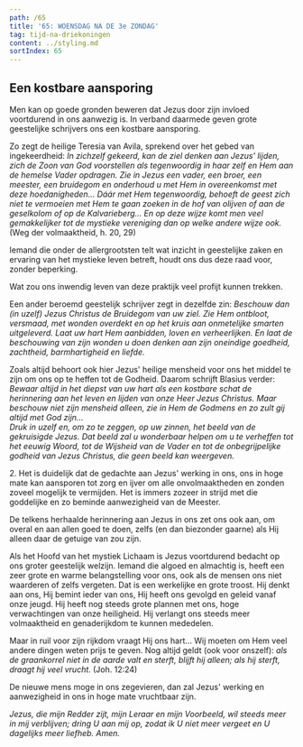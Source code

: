 ```yaml
---
path: /65
title: '65: WOENSDAG NA DE 3e ZONDAG'
tag: tijd-na-driekoningen
content: ../styling.md
sortIndex: 65
---
```


## Een kostbare aansporing

Men kan op goede gronden beweren dat Jezus door zijn invloed voortdurend in ons aanwezig is. In verband daarmede geven grote geestelijke schrijvers ons een kostbare aansporing.

Zo zegt de heilige Teresia van Avila, sprekend over het gebed van ingekeerdheid: _In zichzelf gekeerd, kan de ziel denken aan Jezus' lijden, zich de Zoon van God voorstellen als tegenwoordig in haar zelf en Hem aan de hemelse Vader opdragen. Zie in Jezus een vader, een broer, een meester, een bruidegom en onderhoud u met Hem in overeenkomst met deze hoedanigheden... Dáár met Hem tegenwoordig, behoeft de geest zich niet te vermoeien met Hem te gaan zoeken in de hof van olijven of aan de geselkolom of op de Kalvarieberg... En op deze wijze komt men veel gemakkelijker tot de mystieke vereniging dan op welke andere wijze ook._ (Weg der volmaaktheid, h. 20, 29)

Iemand die onder de allergrootsten telt wat inzicht in geestelijke zaken en ervaring van het mystieke leven betreft, houdt ons dus deze raad voor, zonder beperking.

Wat zou ons inwendig leven van deze praktijk veel profijt kunnen trekken.

Een ander beroemd geestelijk schrijver zegt in dezelfde zin: _Beschouw dan (in uzelf) Jezus Christus de Bruidegom van uw ziel. Zie Hem ontbloot, versmaad, met wonden overdekt en op het kruis aan onmetelijke smarten uitgeleverd. Laat uw hart Hem aanbidden, loven en verheerlijken. En laat de beschouwing van zijn wonden u doen denken aan zijn oneindige goedheid, zachtheid, barmhartigheid en liefde._

Zoals altijd behoort ook hier Jezus' heilige mensheid voor ons het middel te zijn om ons op te heffen tot de Godheid. Daarom schrijft Blasius verder: _Bewaar altijd in het diepst van uw hart als een kostbare schat de herinnering aan het leven en lijden van onze Heer Jezus Christus. Maar beschouw niet zijn mensheid alleen, zie in Hem de Godmens en zo zult gij altijd met God zijn..._  
_Druk in uzelf en, om zo te zeggen, op uw zinnen, het beeld van de gekruisigde Jezus. Dat beeld zal u wonderbaar helpen om u te verheffen tot het eeuwig Woord, tot de Wijsheid van de Vader en tot de onbegrijpelijke godheid van Jezus Christus, die geen beeld kan weergeven._

2\. Het is duidelijk dat de gedachte aan Jezus' werking in ons, ons in hoge mate kan aansporen tot zorg en ijver om alle onvolmaaktheden en zonden zoveel mogelijk te vermijden. Het is immers zozeer in strijd met die goddelijke en zo beminde aanwezigheid van de Meester.

De telkens herhaalde herinnering aan Jezus in ons zet ons ook aan, om overal en aan allen goed te doen, zelfs (en dan biezonder gaarne) als Hij alleen daar de getuige van zou zijn.

Als het Hoofd van het mystiek Lichaam is Jezus voortdurend bedacht op ons groter geestelijk welzijn. Iemand die algoed en almachtig is, heeft een zeer grote en warme belangstelling voor ons, ook als de mensen ons niet waarderen of zelfs vergeten. Dat is een werkelijke en grote troost. Hij denkt aan ons, Hij bemint ieder van ons, Hij heeft ons gevolgd en geleid vanaf onze jeugd. Hij heeft nog steeds grote plannen met ons, hoge verwachtingen van onze heiligheid. Hij verlangt ons steeds meer volmaaktheid en genaderijkdom te kunnen mededelen.

Maar in ruil voor zijn rijkdom vraagt Hij ons hart... Wij moeten om Hem veel andere dingen weten prijs te geven. Nog altijd geldt (ook voor onszelf): _als de graankorrel niet in de aarde valt en sterft, blijft hij alleen; als hij sterft, draagt hij veel vrucht_. (Joh. 12:24)

De nieuwe mens moge in ons zegevieren, dan zal Jezus' werking en aanwezigheid in ons in hoge mate vruchtbaar zijn.

_Jezus, die mijn Redder zijt, mijn Leraar en mijn Voorbeeld, wil steeds meer in mij verblijven; dring U aan mij op, zodat ik U niet meer vergeet en U dagelijks meer liefheb. Amen._
